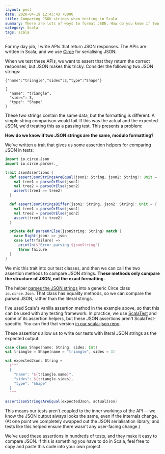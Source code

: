 ```yaml
---
layout: post
date: 2020-04-19 12:43:43 +0000
title: Comparing JSON strings when testing in Scala
summary: There are lots of ways to format JSON. How do you know if two JSON strings have the same data, just differently formatted?
category: Scala
tags: scala
---
```


For my day job, I write APIs that return JSON responses.
The APIs are written in Scala, and we use [Circe] for serialising JSON.

When we test these APIs, we want to assert that they return the correct responses, but JSON makes this tricky.
Consider the following two JSON strings:

```
{"name":"triangle","sides":3,"type":"Shape"}
```

```
{
  "name": "triangle",
  "sides": 3,
  "type": "Shape"
}
```

These two strings contain the same data, but the formatting is different.
A simple string comparison would fail.
If this was the actual and the expected JSON, we'd treating this as a passing test.
This presents a problem:

**How do we know if two JSON strings are the same, modulo formatting?**

We've written a trait that gives us some assertion helpers for comparing JSON in tests:

```scala
import io.circe.Json
import io.circe.parser._

trait JsonAssertions {
  def assertJsonStringsAreEqual(json1: String, json2: String): Unit = {
    val tree1 = parseOrElse(json1)
    val tree2 = parseOrElse(json2)
    assert(tree1 == tree2)
  }

  def assertJsonStringsDiffer(json1: String, json2: String): Unit = {
    val tree1 = parseOrElse(json1)
    val tree2 = parseOrElse(json2)
    assert(tree1 != tree2)
  }

  private def parseOrElse(jsonString: String) match {
    case Right(json) => json
    case Left(failure) =>
      println(s"Error parsing $jsonString")
      throw failure
  }
}
```

We mix this trait into our test classes, and then we can call the two assertion methods to compare JSON strings.
**These methods only compare the structure of JSON, not the exact formatting.**

The helper [parses the JSON strings](https://circe.github.io/circe/parsing.html) into a generic Circe class `io.circe.Json`.
That class has equality methods, so we can compare the parsed JSON, rather than the literal strings.

I've used Scala's vanilla assertion method in the example above, so that this can be used with any testing framework.
In practice, we use [ScalaTest] and some of its assertion helpers, but these JSON assertions aren't ScalaTest-specific.
You can find that version [in our scala-json repo](https://github.com/wellcomecollection/scala-json/blob/master/src/test/scala/uk/ac/wellcome/json/utils/JsonAssertions.scala).

These assertions allow us to write our tests with literal JSON strings as the expected output:

```scala
case class Shape(name: String, sides: Int)
val triangle = Shape(name = "triangle", sides = 3)

val expectedJson: String =
  s"""
  {
    "name": "${triangle.name}",
    "sides": ${triangle.sides},
    "type": "Shape"
  }
  """

assertJsonStringsAreEqual(expectedJson, actualJson)
```

This means our tests aren't coupled to the inner workings of the API -- we know the JSON output always looks the same, even if the internals change.
(At one point we completely swapped out the JSON serialisation library, and tests like this helped ensure there wasn't any user-facing change.)

We've used these assertions in hundreds of tests, and they make it easy to compare JSON.
If this is something you have to do in Scala, feel free to copy and paste this code into your own project.

[Circe]: https://circe.github.io/
[ScalaTest]: http://www.scalatest.org/
